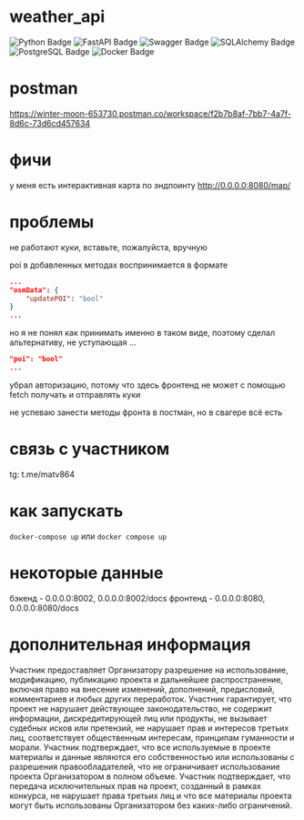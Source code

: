 # weather_api
![Python Badge](https://img.shields.io/badge/Python-3776AB?logo=python&logoColor=fff&style=for-the-badge)
![FastAPI Badge](https://img.shields.io/badge/FastAPI-009688?logo=fastapi&logoColor=fff&style=for-the-badge)
![Swagger Badge](https://img.shields.io/badge/Swagger-85EA2D?logo=swagger&logoColor=000&style=for-the-badge)
![SQLAlchemy Badge](https://img.shields.io/badge/SQLAlchemy-D71F00?logo=sqlalchemy&logoColor=fff&style=for-the-badge)
![PostgreSQL Badge](https://img.shields.io/badge/PostgreSQL-4169E1?logo=postgresql&logoColor=fff&style=for-the-badge)
![Docker Badge](https://img.shields.io/badge/Docker-2496ED?logo=docker&logoColor=fff&style=for-the-badge)

# postman
https://winter-moon-653730.postman.co/workspace/f2b7b8af-7bb7-4a7f-8d6c-73d6cd457634

# фичи
у меня есть интерактивная карта по эндпоинту 
http://0.0.0.0:8080/map/


# проблемы
не работают куки, 
вставьте, пожалуйста, вручную

poi в добавленных методах воспринимается в формате
```json
...
"osmData": {
    "updatePOI": "bool"
}
...
```
но я не понял как принимать именно в таком виде, поэтому сделал альтернативу, не уступающая
...
```json
"poi": "bool"
...
```

убрал авторизацию, потому что здесь фронтенд не может с помощью fetch получать и отправлять куки

не успеваю занести методы фронта в постман, но в свагере всё есть


# связь с участником
tg: t.me/matv864

# как запускать
```docker-compose up```
или
```docker compose up```

# некоторые данные
бэкенд - 0.0.0.0:8002, 0.0.0.0:8002/docs
фронтенд - 0.0.0.0:8080, 0.0.0.0:8080/docs



# дополнительная информация
Участник предоставляет Организатору разрешение на использование, модификацию, публикацию проекта и дальнейшее распространение, включая право на внесение изменений, дополнений, предисловий, комментариев и любых других переработок.
Участник гарантирует, что проект не нарушает действующее законодательство, не содержит информации, дискредитирующей лиц или продукты, не вызывает судебных исков или претензий, не нарушает прав и интересов третьих лиц, соответствует общественным интересам, принципам гуманности и морали. Участник подтверждает, что все используемые в проекте материалы и данные являются его собственностью или использованы с разрешения правообладателей, что не ограничивает использование проекта Организатором в полном объеме.
Участник подтверждает, что передача исключительных прав на проект, созданный в рамках конкурса, не нарушает права третьих лиц и что все материалы проекта могут быть использованы Организатором без каких-либо ограничений.